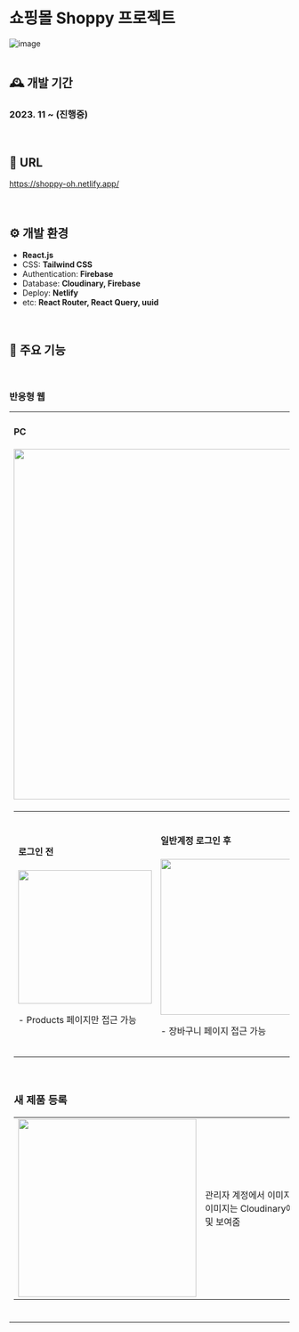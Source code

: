 # 쇼핑몰 Shoppy 프로젝트

![image](https://github.com/O-daeun/shoppy/assets/105799083/c61034a4-451c-4af8-93c0-116f0b4ae4f2)
<br />
<br />

## 🕰️ 개발 기간

### 2023. 11 ~ (진행중)
<br />

## 🔗 URL

https://shoppy-oh.netlify.app/
<br />
<br />
<br />

## ⚙️ 개발 환경

- **React.js**
- CSS: **Tailwind CSS**
- Authentication: **Firebase**
- Database: **Cloudinary, Firebase**
- Deploy: **Netlify**
- etc: **React Router, React Query, uuid**
<br />

## 📌 주요 기능
<br />

### 반응형 웹

<table>
 <tr>
  <td>
   <h4>PC</h4>
   <img src="https://github.com/O-daeun/shoppy/assets/105799083/4d1163f8-790d-4d56-88ef-fb11b71ace26" width="630" /> 함
</p>
<table>
 <tr>
  <td>
   <h4>로그인 전</h4>
   <img src="https://github.com/O-daeun/shoppy/assets/105799083/d54e7672-b9bb-4bb1-8a75-6dad266411bf" width="240" />  
   <p>- Products 페이지만 접근 가능</p>
  </td>
  <td>
   <h4>일반계정 로그인 후</h4>
   <img src="https://github.com/O-daeun/shoppy/assets/105799083/f9286b74-c455-4a08-9103-f0c37a1d8f59" width="280" />
   <p>- 장바구니 페이지 접근 가능</p>
    </td>
  <td>
   <h4>관리자계정 로그인 후</h4>
   <img src="https://github.com/O-daeun/shoppy/assets/105799083/aa45acee-3e5a-410b-a01c-37bab0da2613" width="310" />
   <p>- 새 제품 추가 페이지 접근 가능</p>
    </td>
 </tr>
</table>
<br />

 ### 새 제품 등록
   <table>
 <tr>
  <td>
   <img src="https://github.com/O-daeun/shoppy/assets/105799083/7faf18f9-55af-4ab0-bef3-44efe41a52eb" width="320" />
  </td>
  <td>
   <p>관리자 계정에서 이미지 선택 및 제품 상세정보 작성 후 제출 시<br />
    이미지는 Cloudinary에, 제춤 전체 정보는 Firebase에 저장되어 제품을 관리 및 보여줌</p>
   
  </td>
 </tr>
</table>
<br />



